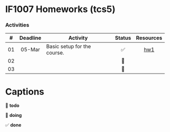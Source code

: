 IF1007 Homeworks (tcs5)
=========

### Activities

| # | Deadline | Activity                             | Status              | Resources   |
|:-:|:--------:|--------------------------------------|:-------------------:|:-----------:|
| 01 | 05-Mar  | Basic setup for the course.          | :white_check_mark:  | [hw1][hw1]  |
| 02 |  |           | :red_circle:        | []()  |
| 03 |  |           | :red_circle:        | []()  |


Captions
=========
:red_circle: **todo**

:large_blue_circle: **doing**

:white_check_mark: **done**


[hw1]: https://github.com/tacsio/IF1007-HW/blob/master/hw1/tcs5-HW1.md